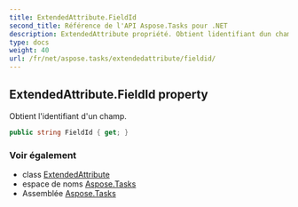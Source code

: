 ```yaml
---
title: ExtendedAttribute.FieldId
second_title: Référence de l'API Aspose.Tasks pour .NET
description: ExtendedAttribute propriété. Obtient lidentifiant dun champ.
type: docs
weight: 40
url: /fr/net/aspose.tasks/extendedattribute/fieldid/
---
```

## ExtendedAttribute.FieldId property

Obtient l'identifiant d'un champ.

```csharp
public string FieldId { get; }
```

### Voir également

* class [ExtendedAttribute](../)
* espace de noms [Aspose.Tasks](../../extendedattribute/)
* Assemblée [Aspose.Tasks](../../../)


